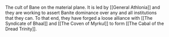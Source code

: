 The cult of Bane on the material plane. It is led by [[General Athlonia]] and they are working to assert Banite dominance over any and all institutions that they can.  To that end, they have forged a loose alliance with [[The Syndicate of Bhaal]] and [[The Coven of Myrkul]] to form [[The Cabal of the Dread Trinity]]. 